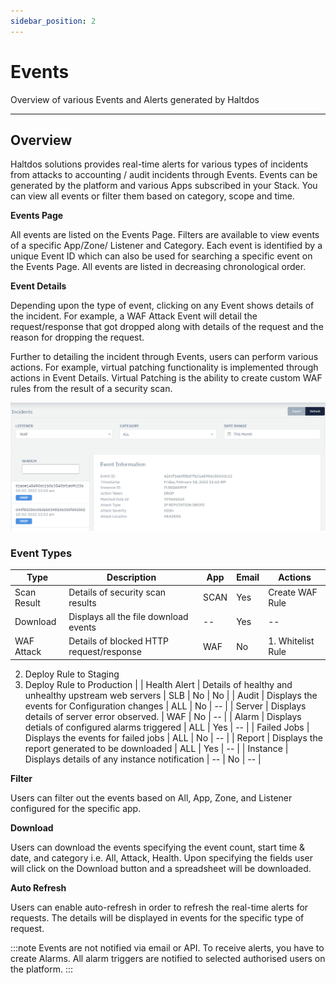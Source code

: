 ```yaml
---
sidebar_position: 2
---
```


# Events

Overview of various Events and Alerts generated by Haltdos

---

## Overview

Haltdos solutions provides real-time alerts for various types of incidents from attacks to accounting / audit incidents through Events. Events can be generated by the platform and various Apps subscribed in your Stack. You can view all events or filter them based on category, scope and time.

**Events Page**

All events are listed on the Events Page. Filters are available to view events of a specific App/Zone/ Listener and Category. Each event is identified by a unique Event ID which can also be used for searching a specific event on the Events Page. All events are listed in decreasing chronological order.

**Event Details**

Depending upon the type of event, clicking on any Event shows details of the incident. For example, a WAF Attack Event will detail the request/response that got dropped along with details of the request and the reason for dropping the request.

Further to detailing the incident through Events, users can perform various actions. For example, virtual patching functionality is implemented through actions in Event Details. Virtual Patching is the ability to create custom WAF rules from the result of a security scan.

![stackevents](/img/platform/v6/docs/stack-events1.png)

### Event Types

| Type         | Description                                           | App  | Email | Actions                                                                   |
|--------------|-------------------------------------------------------|------|-------|---------------------------------------------------------------------------|
| Scan Result  | Details of security scan results                      | SCAN | Yes   | Create WAF Rule                                                           |
| Download     | Displays all the file download events                 | --   | Yes   | --                                                                        |
| WAF Attack   | Details of blocked HTTP request/response              | WAF  | No    | 1. Whitelist Rule
2. Deploy Rule to Staging
3. Deploy Rule to Production
 |
| Health Alert | Details of healthy and unhealthy upstream web servers | SLB  | No    | No                                                                        |
| Audit        | Displays the events for Configuration changes         | ALL  | No    | --                                                                        |
| Server       | Displays details of server error observed.            | WAF  | No    | --                                                                        |
| Alarm        | Displays detials of configured alarms triggered       | ALL  | Yes   | --                                                                        |
| Failed Jobs  | Displays the events for failed jobs                   | ALL  | No    | --                                                                        |
| Report       | Displays the report generated to be downloaded        | ALL  | Yes   | --                                                                        |
| Instance     | Displays details of any instance notification         | --   | No    | --                                                                        |

**Filter**

Users can filter out the events based on All, App, Zone, and Listener configured for the specific app.

**Download**

Users can download the events specifying the event count, start time & date, and category i.e. All, Attack, Health. Upon specifying the fields user will click on the Download button and a spreadsheet will be downloaded.

**Auto Refresh**

Users can enable auto-refresh in order to refresh the real-time alerts for requests. The details will be displayed in events for the specific type of request.

:::note
Events are not notified via email or API. To receive alerts, you have to create Alarms. All alarm triggers are notified to selected authorised users on the platform.
:::

